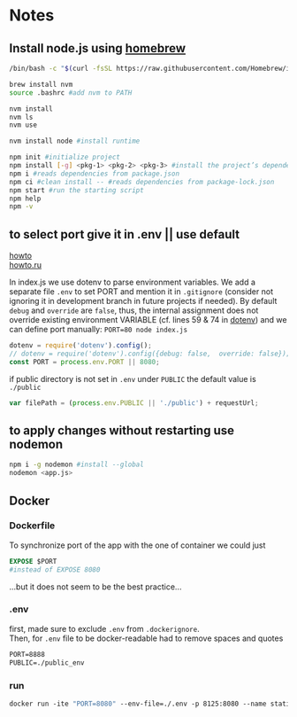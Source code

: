 # Notes

## Install node.js using [homebrew](https://brew.sh/)

```bash
/bin/bash -c "$(curl -fsSL https://raw.githubusercontent.com/Homebrew/install/HEAD/install.sh)"

brew install nvm
source .bashrc #add nvm to PATH

nvm install
nvm ls
nvm use

nvm install node #install runtime

npm init #initialize project
npm install [-g] <pkg-1> <pkg-2> <pkg-3> #install the project’s dependencies <pkg-1, pkg-2, pkg-3> [globally] 
npm i #reads dependencies from package.json
npm ci #clean install -- #reads dependencies from package-lock.json
npm start #run the starting script
npm help
npm -v
```

## to select port give it in .env || use default

[howto](https://medium.com/the-node-js-collection/making-your-node-js-work-everywhere-with-environment-variables-2da8cdf6e786)  
[howto.ru](https://medium.com/@hydrock/%D0%BF%D0%B5%D1%80%D0%B5%D0%BC%D0%B5%D0%BD%D0%BD%D1%8B%D0%B5-%D0%BE%D0%BA%D1%80%D1%83%D0%B6%D0%B5%D0%BD%D0%B8%D1%8F-%D0%B2-%D0%BF%D1%80%D0%B8%D0%BB%D0%BE%D0%B6%D0%B5%D0%BD%D0%B8%D0%B8-node-js-e9ca2131e6b6)  

In index.js we use dotenv to parse environment variables.
We add a separate file `.env` to set PORT and mention it in `.gitignore` (consider not ignoring it in development branch in future projects if needed).
By default `debug` and `override` are `false`, thus, the internal assignment does not override existing environment VARIABLE (cf. lines 59 & 74 in [dotenv](https://github.com/motdotla/dotenv/blob/master/lib/main.js)) and we can define port manually: `PORT=80 node index.js`

```javascript
dotenv = require('dotenv').config();
// dotenv = require('dotenv').config({debug: false,  override: false});
const PORT = process.env.PORT || 8080;
```

if public directory is not set in `.env` under `PUBLIC` the default value is `./public`
```js
var filePath = (process.env.PUBLIC || './public') + requestUrl;
```

## to apply changes without restarting use nodemon

```bash
npm i -g nodemon #install --global
nodemon <app.js>
```

## Docker

### Dockerfile

To synchronize port of the app with the one of container we could just

```dockerfile
EXPOSE $PORT
#instead of EXPOSE 8080
```

...but it does not seem to be the best practice...

### .env

first, made sure to exclude `.env` from `.dockerignore`.  
Then, for `.env` file to be  docker-readable had to remove spaces and quotes

```dockerfile
PORT=8888
PUBLIC=./public_env
```

### run

```dockerfile
docker run -ite "PORT=8080" --env-file=./.env -p 8125:8080 --name static_srv git4vas/static_srv
```
